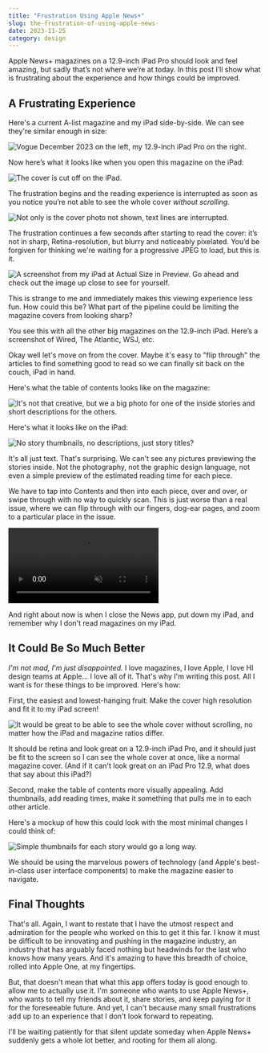 ```yaml
---
title: "Frustration Using Apple News+"
slug: the-frustration-of-using-apple-news-
date: 2023-11-25
category: design
---
```


Apple News+ magazines on a 12.9-inch iPad Pro should look and feel amazing, but sadly that’s not where we’re at today. In this post I’ll show what is frustrating about the experience and how things could be improved. 

## A Frustrating Experience

Here's a current A-list magazine and my iPad side-by-side. We can see they're similar enough in size:

![Vogue December 2023 on the left, my 12.9-inch iPad Pro on the right.](http://assets.sahandnayebaziz.org/the-frustration-of-apple-news-plus/side-by-side-off-2.jpg)

Now here’s what it looks like when you open this magazine on the iPad:

![The cover is cut off on the iPad.](http://assets.sahandnayebaziz.org/the-frustration-of-apple-news-plus/side-by-side-on.jpg)

The frustration begins and the reading experience is interrupted as soon as you notice you’re not able to see the whole cover *without scrolling.*

![Not only is the cover photo not shown, text lines are interrupted.](http://assets.sahandnayebaziz.org/the-frustration-of-apple-news-plus/bottom-cut-off.jpg)

The frustration continues a few seconds after starting to read the cover: it’s not in sharp, Retina-resolution, but blurry and noticeably pixelated. You’d be forgiven for thinking we're waiting for a progressive JPEG to load, but this is it.

![A screenshot from my iPad at Actual Size in Preview. Go ahead and check out the image up close to see for yourself.](https://assets.sahandnayebaziz.org/the-frustration-of-apple-news-plus/Screenshot%202023-11-25%20at%203.05.07%E2%80%AFPM.png)

This is strange to me and immediately makes this viewing experience less fun. How could this be? What part of the pipeline could be limiting the magazine covers from looking sharp? 

You see this with all the other big magazines on the 12.9-inch iPad. Here’s a screenshot of Wired, The Atlantic, WSJ, etc.

Okay well let's move on from the cover. Maybe it's easy to "flip through" the articles to find something good to read so we can finally sit back on the couch, iPad in hand.

Here's what the table of contents looks like on the magazine:

![It's not that creative, but we a big photo for one of the inside stories and short descriptions for the others.](https://assets.sahandnayebaziz.org/the-frustration-of-apple-news-plus/magazine-TOC.jpg)

Here's what it looks like on the iPad:

![No story thumbnails, no descriptions, just story titles?](https://assets.sahandnayebaziz.org/the-frustration-of-apple-news-plus/ipad-TOC-2.jpg)

It's all just text. That's surprising. We can't see any pictures previewing the stories inside. Not the photography, not the graphic design language, not even a simple preview of the estimated reading time for each piece. 

We have to tap into Contents and then into each piece, over and over, or swipe through with no way to quickly scan. This is just worse than a real issue, where we can flip through with our fingers, dog-ear pages, and zoom to a particular place in the issue.

<video controls autoplay muted loop>
<source src="https://stream.mux.com/01GKbpfMacXjlfruCIKYdLr02BnEqBp7joP5NgP1kEtAI.m3u8" type="video/mp4" />
</video>

And right about now is when I close the News app, put down my iPad, and remember why I don't read magazines on my iPad.

## It Could Be So Much Better

*I'm not mad, I'm just disappointed.* I love magazines, I love Apple, I love HI design teams at Apple... I love all of it. That's why I'm writing this post. All I want is for these things to be improved. Here's how:


First, the easiest and lowest-hanging fruit: Make the cover high resolution and fit it to my iPad screen!

![It would be great to be able to see the whole cover without scrolling, no matter how the iPad and magazine ratios differ.](https://assets.sahandnayebaziz.org/the-frustration-of-apple-news-plus/make-the-cover-fit.jpg)

It should be retina and look great on a 12.9-inch iPad Pro, and it should just be fit to the screen so I can see the whole cover at once, like a normal magazine cover. (And if it can't look great on an iPad Pro 12.9, what does that say about this iPad?)

Second, make the table of contents more visually appealing. Add thumbnails, add reading times, make it something that pulls me in to each other article.

Here's a mockup of how this could look with the most minimal changes I could think of:

![Simple thumbnails for each story would go a long way.](https://assets.sahandnayebaziz.org/the-frustration-of-apple-news-plus/make-the-toc-good.jpg)

We should be using the marvelous powers of technology (and Apple's best-in-class user interface components) to make the magazine easier to navigate.

## Final Thoughts

That's all. Again, I want to restate that I have the utmost respect and admiration for the people who worked on this to get it this far. I know it must be difficult to be innovating and pushing in the magazine industry, an industry that has arguably faced nothing but headwinds for the last who knows how many years. And it's amazing to have this breadth of choice, rolled into Apple One, at my fingertips.

But, that doesn't mean that what this app offers today is good enough to allow me to actually use it. I'm someone who wants to use Apple News+, who wants to tell my friends about it, share stories, and keep paying for it for the foreseeable future. And yet, I can't because many small frustrations add up to an experience that I don't look forward to repeating.

I'll be waiting patiently for that silent update someday when Apple News+ suddenly gets a whole lot better, and rooting for them all along.
